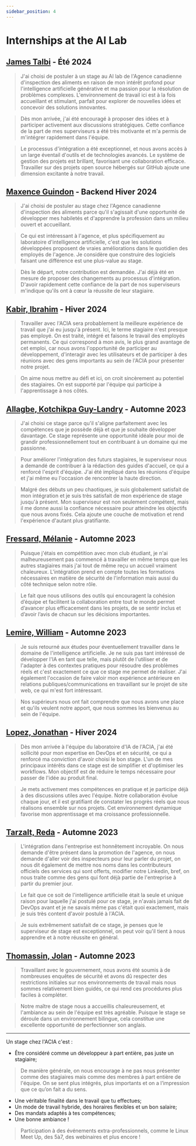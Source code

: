 ```yaml
---
sidebar_position: 4
---
```


# Internships at the AI Lab

## [James Talbi](https://ca.linkedin.com/in/james-talbi) - Été 2024
>
> J'ai choisi de postuler à un stage au AI lab de l'Agence canadienne
> d'inspection des aliments en raison de mon intérêt profond pour l'intelligence
> artificielle générative et ma passion pour la résolution de problèmes
> complexes. L'environnement de travail ici est à la fois accueillant et
> stimulant, parfait pour explorer de nouvelles idées et concevoir des solutions
> innovantes.
<!-- Ligne vide pour séparer les citations -->
> Dès mon arrivée, j'ai été encouragé à proposer des idées et à participer
> activement aux discussions stratégiques. Cette confiance de la part de mes
> superviseurs a été très motivante et m'a permis de m'intégrer rapidement dans
> l'équipe.
<!-- Ligne vide pour séparer les citations -->
> Le processus d'intégration a été exceptionnel, et nous avons accès à un large
> éventail d'outils et de technologies avancés. Le système de gestion des
> projets est brillant, favorisant une collaboration efficace. Travailler sur
> des projets open source hébergés sur GitHub ajoute une dimension excitante à
> notre travail.

## [Maxence Guindon](https://www.linkedin.com/in/maxenceguindon) - Backend Hiver 2024
>
> J'ai choisi de postuler au stage chez l'Agence canadienne d'inspection des
> aliments parce qu'il s'agissait d'une opportunité de développer mes habiletés
> et d'apprendre la profession dans un milieu ouvert et accueillant.
<!-- Ligne vide pour séparer les citations -->
> Ce qui est intéressant à l'agence, et plus spécifiquement au laboratoire
> d'intelligence artificielle, c'est que les solutions développées proposent de
> vraies améliorations dans le quotidien des employés de l'agence. Je considère
> que construire des logiciels faisant une différence est une plus-value au
> stage.
<!-- Ligne vide pour séparer les citations -->
> Dès le départ, notre contribution est demandée. J'ai déjà été en mesure de
> proposer des changements au processus d'intégration. D'avoir rapidement cette
> confiance de la part de nos superviseurs m'indique qu'ils ont à cœur la
> réussite de leur stagiaire.

## [Kabir, Ibrahim](https://www.linkedin.com/in/ibrahimkabir/) - Hiver 2024
>
> Travailler avec l'ACIA sera probablement la meilleure expérience de travail
> que j'ai eu jusqu'à présent. Ici, le terme stagiaire n'est presque pas
> employé. On est traité, intégré et faisons le travail des employés permanents.
> Ce qui correspond à mon avis, le plus grand avantage de cet emploi, car nous
> avons l'opportunité de participer au développement, d'interagir avec les
> utilisateurs et de participer à des réunions avec des gens importants au sein
> de l'ACIA pour présenter notre projet.
<!-- Ligne vide pour séparer les citations -->
> On aime nous mettre au défi et ici, on croit sincèrement au potentiel des
> stagiaires. On est supporté par l'équipe qui participe à l'apprentissage à nos
> côtés.

## [Allagbe, Kotchikpa Guy-Landry](https://www.linkedin.com/in/guy-landry-allagbe/) - Automne 2023
>
> J'ai choisi ce stage parce qu'il s'aligne parfaitement avec les compétences
> que je possède déjà et que je souhaite développer davantage. Ce stage
> représente une opportunité idéale pour moi de grandir professionnellement tout
> en contribuant à un domaine qui me passionne.
<!-- Ligne vide pour séparer les citations -->
> Pour améliorer l'intégration des futurs stagiaires, le superviseur nous a
> demandé de contribuer à la rédaction des guides d'accueil, ce qui a renforcé
> l'esprit d'équipe. J'ai été impliqué dans les réunions d'équipe et j'ai même
> eu l'occasion de rencontrer la haute direction.
<!-- Ligne vide pour séparer les citations -->
> Malgré des débuts un peu chaotiques, je suis globalement satisfait de mon
> intégration et je suis très satisfait de mon expérience de stage jusqu'à
> présent. Mon superviseur est non seulement compétent, mais il me donne aussi
> la confiance nécessaire pour atteindre les objectifs que nous avons fixés.
> Cela ajoute une couche de motivation et rend l'expérience d'autant plus
> gratifiante.

## [Fressard, Mélanie](https://www.linkedin.com/in/melanie-fressard/) -  Automne 2023
>
> Puisque j'étais en compétition avec mon club étudiant, je n'ai malheureusement
> pas commencé à travailler en même temps que les autres stagiaires mais j'ai
> tout de même reçu un accueil vraiment chaleureux. L'intégration prend en
> compte toutes les formations nécessaires en matière de sécurité de
> l'information mais aussi du côté technique selon notre rôle.
<!-- Ligne vide pour séparer les citations -->
> Le fait que nous utilisons des outils qui encouragent la cohésion d’équipe et
> facilitent la collaboration entre tout le monde permet d’avancer plus
> efficacement dans les projets, de se sentir inclus et d’avoir l’avis de chacun
> sur les décisions importantes.

## [Lemire, William](https://www.linkedin.com/in/wlemire/) - Automne 2023
>
> Je suis retourné aux études pour éventuellement travailler dans le domaine de
> l'intelligence artificielle. Je ne suis pas tant intéressé de développer l'IA
> en tant que telle, mais plutôt de l'utiliser et de l'adapter à des contextes
> pratiques pour résoudre des problèmes réels et c'est exactement ce que ce
> stage me permet de réaliser. J'ai également l'occasion de faire valoir mon
> expérience antérieure en relations publiques/communications en travaillant sur
> le projet de site web, ce qui m'est fort intéressant.
<!-- Ligne vide pour séparer les citations -->
> Nos supérieurs nous ont fait comprendre que nous avons une place et qu'ils
> veulent notre apport, que nous sommes les bienvenus au sein de l'équipe.

## [Lopez, Jonathan](https://www.linkedin.com/in/lopez-jonathan/) - Hiver 2024

> Dès mon arrivée à l'équipe du laboratoire d'IA de l'ACIA, j'ai été sollicité
> pour mon expertise en DevOps et en sécurité, ce qui a renforcé ma conviction
> d'avoir choisi le bon stage. L'un de mes principaux intérêts dans ce stage est
> de simplifier et d'optimiser les workflows. Mon objectif est de réduire le
> temps nécessaire pour passer de l'idée au produit final.
<!-- Ligne vide pour séparer les citations -->
> Je mets activement mes compétences en pratique et je participe déjà à des
> discussions utiles avec l'équipe. Notre collaboration évolue chaque jour, et
> il est gratifiant de constater les progrès réels que nous réalisons ensemble
> sur nos projets. Cet environnement dynamique favorise mon apprentissage et ma
> croissance professionnelle.

## [Tarzalt, Reda](https://www.linkedin.com/in/tarzaltreda/) -  Automne 2023
>
> L'intégration dans l'entreprise est honnêtement incroyable. On nous demande
> d'être présent dans la promotion de l'agence, on nous demande d'aller voir des
> inspecteurs pour leur parler du projet, on nous dit également de mettre nos
> noms dans les contributeurs officiels des services qui sont offerts, modifier
> notre Linkedin, bref, on nous traite comme des gens qui font déjà partie de
> l'entreprise à partir du premier jour.
<!-- Ligne vide pour séparer les citations -->
> Le fait que ce soit de l'intelligence artificielle était la seule et unique
> raison pour laquelle j'ai postulé pour ce stage, je n'avais jamais fait de
> DevOps avant et je ne savais même pas c'était quoi exactement, mais je suis
> très content d'avoir postulé à l'ACIA.
<!-- Ligne vide pour séparer les citations -->
> Je suis extrêmement satisfait de ce stage, je penses que le superviseur de
> stage est exceptionnel, on peut voir qu'il tient à nous apprendre et à notre
> réussite en général.

## [Thomassin, Jolan](https://www.linkedin.com/in/jolan-thomassin/) -  Automne 2023
>
> Travaillant avec le gouvernement, nous avons été soumis à de nombreuses
> enquêtes de sécurité et avons dû respecter des restrictions initiales sur nos
> environnements de travail mais nous sommes relativement bien guidés, ce qui
> rend ces procédures plus faciles à compléter.
<!-- Ligne vide pour séparer les citations -->
> Notre maître de stage nous a accueillis chaleureusement, et l'ambiance au sein
> de l'équipe est très agréable. Puisque le stage se déroule dans un
> environnement bilingue, cela constitue une excellente opportunité de
> perfectionner son anglais.

---

Un stage chez l'ACIA c'est :

- Être considéré comme un développeur à part entière, pas juste un stagiaire;

> De manière générale, on nous encourage à ne pas nous présenter comme des
> stagiaires mais comme des membres à part entière de l'équipe. On se sent plus
> intégrés, plus importants et on a l’impression que ce qu’on fait a du sens.

- Une véritable finalité dans le travail que tu effectues;
- Un mode de travail hybride, des horaires flexibles et un bon salaire;
- Des mandats adaptés à tes compétences;
- Une bonne ambiance !

> Participation à des événements extra-professionnels, comme le Linux Meet Up,
> des 5à7, des webinaires et plus encore !

